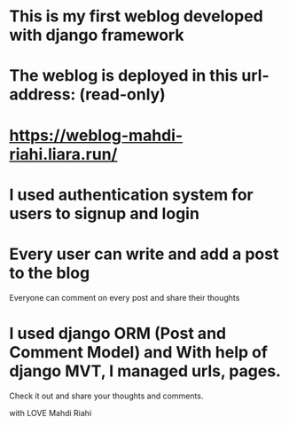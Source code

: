 # This is my first weblog developed with django framework

# The weblog is deployed in this url-address: (read-only)

# https://weblog-mahdi-riahi.liara.run/

# I used authentication system for users to signup and login

# Every user can write and add a post to the blog

Everyone can comment on every post and share their thoughts

# I used django ORM (Post and Comment Model) and With help of django MVT, I managed urls, pages.


Check it out and share your thoughts and comments.

with LOVE
Mahdi Riahi
